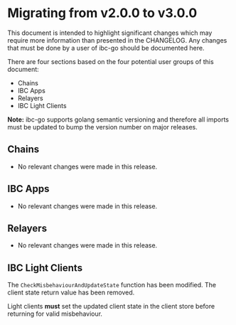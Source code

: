 # Migrating from v2.0.0 to v3.0.0

This document is intended to highlight significant changes which may require more information than presented in the CHANGELOG.
Any changes that must be done by a user of ibc-go should be documented here.

There are four sections based on the four potential user groups of this document:
- Chains
- IBC Apps
- Relayers
- IBC Light Clients

**Note:** ibc-go supports golang semantic versioning and therefore all imports must be updated to bump the version number on major releases.

## Chains

- No relevant changes were made in this release.

## IBC Apps

- No relevant changes were made in this release.

## Relayers

- No relevant changes were made in this release.

## IBC Light Clients

The `CheckMisbehaviourAndUpdateState` function has been modified. The client state return value has been removed. 

Light clients **must** set the updated client state in the client store before returning for valid misbehaviour.
